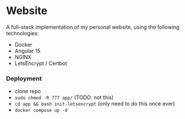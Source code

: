 # Website

A full-stack implementation of my personal website, using the following technologies:
* Docker
* Angular 15
* NGINX
* LetsEncrypt / Certbot

### Deployment
- clone repo
- `sudo chmod -R 777 app/` (TODO: not this)
- `cd app && bash init-letsencrypt` (only need to do this once ever)
- `docker compose up -d`
